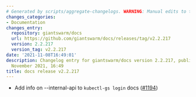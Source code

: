 ```yaml
---
# Generated by scripts/aggregate-changelogs. WARNING: Manual edits to this files will be overwritten.
changes_categories:
- Documentation
changes_entry:
  repository: giantswarm/docs
  url: https://github.com/giantswarm/docs/releases/tag/v2.2.217
  version: 2.2.217
  version_tag: v2.2.217
date: '2021-11-08T16:49:01'
description: Changelog entry for giantswarm/docs version 2.2.217, published on 08
  November 2021, 16:49
title: docs release v2.2.217
---
```


- Add info on --internal-api to `kubectl-gs login` docs ([#1194](https://github.com/giantswarm/docs/pull/1194))
